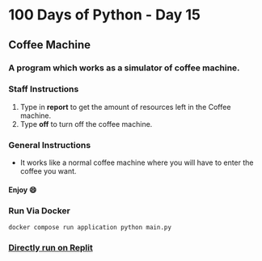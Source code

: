 # 100 Days of Python - Day 15

## Coffee Machine

### A program which works as a simulator of coffee machine.

### Staff Instructions

1. Type in **report** to get the amount of resources left in the Coffee machine.
1. Type **off** to turn off the coffee machine.

### General Instructions

- It works like a normal coffee machine where you will have to enter the coffee you want.

#### Enjoy 😄

### Run Via Docker

```
docker compose run application python main.py
```

### [Directly run on Replit](https://replit.com/@syaseendev/Day-15-Coffee-Machine)
